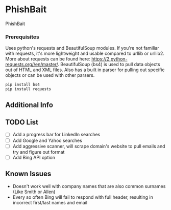 # PhishBait

PhishBait

### Prerequisites

Uses python's requests and BeautifulSoup modules. 
If you're not familiar with requests, it's more lightweight and usable compared to urllib or urllib2. More about requests can be found here: https://2.python-requests.org//en/master/.
BeautifulSoup (bs4) is used to pull data objects out of HTML and XML files. Also has a built in parser for pulling out specific objects or can be used with other parsers.

```
pip install bs4
pip install requests
```

## Additional Info

## TODO List

- [ ] Add a progress bar for LinkedIn searches
- [ ] Add Google and Yahoo searches
- [ ] Add aggressive scanner, will scrape domain's website to pull emails and try and figure out format
- [ ] Add Bing API option

## Known Issues

- Doesn't work well with company names that are also common surnames (Like Smith or Allen)
- Every so often Bing will fail to respond with full header, resulting in incorrect first/last names and email
